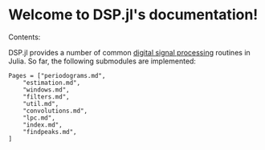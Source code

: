 # Welcome to DSP.jl's documentation!

Contents:

DSP.jl provides a number of common [digital signal processing](https://en.wikipedia.org/wiki/Digital_signal_processing) routines in Julia. So far, the following submodules are implemented:

```@contents
Pages = ["periodograms.md",
    "estimation.md",
    "windows.md",
    "filters.md",
    "util.md",
    "convolutions.md",
    "lpc.md",
    "index.md",
    "findpeaks.md",
]
```
